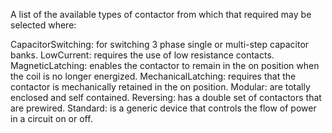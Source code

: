﻿A list of the available types of contactor from which that required may be selected where:

CapacitorSwitching: for switching 3 phase single or multi-step capacitor banks.
LowCurrent: requires the use of low resistance contacts.
MagneticLatching: enables the contactor to remain in the on position when the coil is no longer energized.
MechanicalLatching: requires that the contactor is mechanically retained in the on position.
Modular: are totally enclosed and self contained.
Reversing: has a double set of contactors that are prewired.
Standard: is a generic device that controls the flow of power in a circuit on or off.
